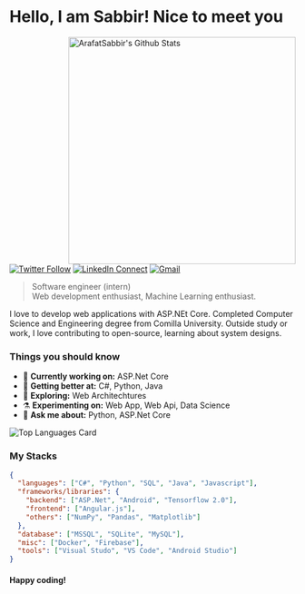 # Hello, I am Sabbir! Nice to meet you

[<img align="right" width="400" src="https://github-readme-stats.vercel.app/api?username=ArafatSabbir&&show_icons=true&theme=tokyonight&count_private=true" alt="ArafatSabbir's Github Stats"/>](https://github.com/ArafatSabbir)

[![Twitter Follow](https://img.shields.io/badge/dynamic/json.svg?color=222244&labelColor=000000&logo=twitter&logoColor=f5f7fe&label=&query=%24[0].followers_count&url=https%3A%2F%2Fcdn.syndication.twimg.com%2Fwidgets%2Ffollowbutton%2Finfo.json%3Fscreen_names%3DSabbir&suffix=%20Followers)](https://twitter.com/sabbir_007)
[![LinkedIn Connect](https://img.shields.io/badge/%20-Connect-black?color=222244&labelColor=000000&logo=linkedin&logoColor=f5f7fe)](https://www.linkedin.com/in/sabbirahmedcse/)
[![Gmail](https://img.shields.io/badge/%20-Send%20Mail-black?color=222244&labelColor=000000&logo=gmail&logoColor=f5f7fe)](mailto:sabbirahmedcse33@gmail.com?subject=From%20GitHub&&body=Hi,%20there.%20Found%20you%20on%20GitHub!%20Let's%20talk%20about...)

> Software engineer (intern) <br/>
> Web development enthusiast, Machine Learning enthusiast.

I love to develop web applications with ASP.NEt Core. Completed Computer Science and Engineering degree from Comilla University. Outside study or work, I love contributing to open-source, learning about system designs.

### Things you should know

- 🔭 <b>Currently working on:</b> ASP.Net Core
- 🌱 <b>Getting better at:</b> C#, Python, Java
- 🤔 <b>Exploring:</b> Web Architechtures
- ⚗️ <b>Experimenting on:</b> Web App, Web Api, Data Science
- 💬 <b>Ask me about:</b> Python, ASP.Net Core

![Top Languages Card](https://github-readme-stats.vercel.app/api/top-langs/?username=ArafatSabbir&layout=compact)

### My Stacks

```json
{
  "languages": ["C#", "Python", "SQL", "Java", "Javascript"],
  "frameworks/libraries": {
    "backend": ["ASP.Net", "Android", "Tensorflow 2.0"],
    "frontend": ["Angular.js"],
    "others": ["NumPy", "Pandas", "Matplotlib"]
  },
  "database": ["MSSQL", "SQLite", "MySQL"],
  "misc": ["Docker", "Firebase"],
  "tools": ["Visual Studo", "VS Code", "Android Studio"]
}
```

#### Happy coding!
